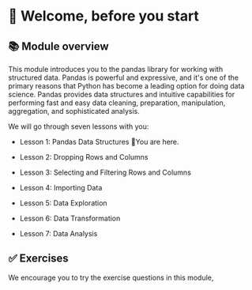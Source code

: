 # 👋 Welcome, before you start

## 📚 Module overview
This module introduces you to the pandas library for working with structured data. Pandas is powerful and expressive, and it's one of the primary reasons that Python has become a leading option for doing data science. Pandas provides data structures and intuitive capabilities for performing fast and easy data cleaning, preparation, manipulation, aggregation, and sophisticated analysis.

We will go through seven lessons with you:

- Lesson 1: Pandas Data Structures 📍You are here.

- Lesson 2: Dropping Rows and Columns

- Lesson 3: Selecting and Filtering Rows and Columns

- Lesson 4: Importing Data

- Lesson 5: Data Exploration

- Lesson 6: Data Transformation

- Lesson 7: Data Analysis


## ✅ Exercises
We encourage you to try the exercise questions in this module,